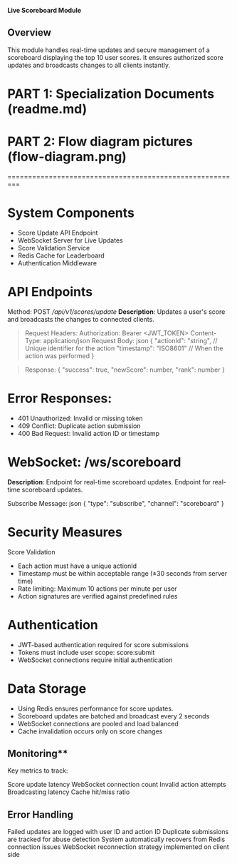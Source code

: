 **Live Scoreboard Module**
## Overview
This module handles real-time updates and secure management of a scoreboard displaying the top 10 user scores. It ensures authorized score updates and broadcasts changes to all clients instantly.

# PART 1: Specialization Documents (readme.md) 
# PART 2: Flow diagram pictures (flow-diagram.png) 

=========================================================
# System Components
- Score Update API Endpoint
- WebSocket Server for Live Updates
- Score Validation Service
- Redis Cache for Leaderboard
- Authentication Middleware

# API Endpoints
Method: POST */api/v1/scores/update*
**Description**: Updates a user's score and broadcasts the changes to connected clients.

> Request Headers:
Authorization: Bearer <JWT_TOKEN>
Content-Type: application/json
> Request Body:
> json {
    "actionId": "string",  // Unique identifier for the action
    "timestamp": "ISO8601" // When the action was performed
}

> Response: 
> {
    "success": true,
    "newScore": number,
    "rank": number
}

# Error Responses:
+ 401 Unauthorized: Invalid or missing token
+ 409 Conflict: Duplicate action submission
+ 400 Bad Request: Invalid action ID or timestamp

# WebSocket: /ws/scoreboard
**Description**: Endpoint for real-time scoreboard updates.
Endpoint for real-time scoreboard updates.

Subscribe Message:
json {
    "type": "subscribe",
    "channel": "scoreboard"
}

# Security Measures
Score Validation

+ Each action must have a unique actionId
+ Timestamp must be within acceptable range (±30 seconds from server time)
+ Rate limiting: Maximum 10 actions per minute per user 
+ Action signatures are verified against predefined rules

# Authentication

- JWT-based authentication required for score submissions
- Tokens must include user scope: score:submit
- WebSocket connections require initial authentication

# Data Storage
- Using Redis ensures performance for score updates.
- Scoreboard updates are batched and broadcast every 2 seconds
- WebSocket connections are pooled and load balanced
- Cache invalidation occurs only on score changes

## Monitoring**
Key metrics to track:

Score update latency
WebSocket connection count
Invalid action attempts
Broadcasting latency
Cache hit/miss ratio

## Error Handling

Failed updates are logged with user ID and action ID
Duplicate submissions are tracked for abuse detection
System automatically recovers from Redis connection issues
WebSocket reconnection strategy implemented on client side

